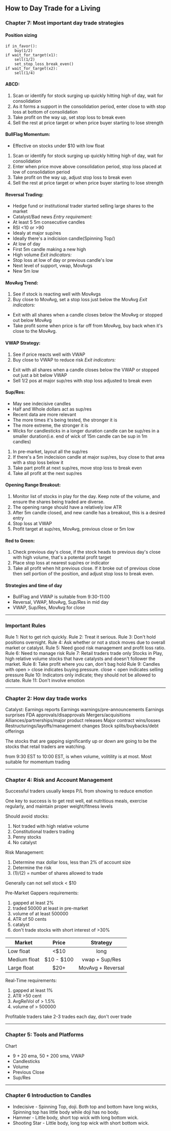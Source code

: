

How to Day Trade for a Living
---
### Chapter 7: Most important day trade strategies

#### Position sizing
```buy_set_stop_loss(1/2)
if in_favor():
	buy(1/2)
if wait_for_target(x1):
	sell(1/2)
	set_stop_loss_break_even()
if wait_for_target(x2):
	sell(1/4)
```

#### ABCD:
1. Scan or identify for stock surging up quickly hitting high of day, wait for consolidation
2. As it forms a support in the consolidation period, enter close to with stop loss at bottom of consolidation
3. Take profit on the way up, set stop loss to break even
4. Sell the rest at price target or when price buyer starting to lose strength

#### BullFlag Momentum:
- Effective on stocks under $10 with low float
1. Scan or identify for stock surging up quickly hitting high of day, wait for consolidation
2. Enter when price move above consolidation period, stop loss placed at low of consolidation period
3. Take profit on the way up, adjust stop loss to break even
4. Sell the rest at price target or when price buyer starting to lose strength

#### Reversal Trading:
- Hedge fund or institutional trader started selling large shares to the market
- Catalyst/Bad news
*Entry requirement:*
- At least 5 5m consecutive candles
- RSI <10 or >90
- Idealy at major sup/res
- Ideally there's a indicision candle(Spinning Top/)
- At low of day
- First 5m candle making a new high
- High volume
*Exit indicators:*
- Stop loss at low of day or previous candle's low
- Next level of support, vwap, MovAvgs
- New 5m low

#### MovAvg Trend:
1. See if stock is reacting well with MovAvgs
2. Buy close to MovAvg, set a stop loss just below the MovAvg
*Exit indicators:*
- Exit with all shares when a candle closes below the MovAvg or stopped out below MovAvg
- Take profit some when price is far off from MovAvg, buy back when it's close to the MovAvg.

#### VWAP Strategy:
1. See if price reacts well with VWAP 
2. Buy close to VWAP to reduce risk
*Exit indicators:*
- Exit with all shares when a candle closes below the VWAP or stopped out just a bit below VWAP
- Sell 1/2 pos at major sup/res with stop loss adjusted to break even


#### Sup/Res:
- May see indecisive candles
- Half and Whole dollars act as sup/res
- Recent data are more relevant
- The more times it's being tested, the stronger it is
- The more extreme, the stronger it is
- Wicks for candlesticks in a longer duration candle can be sup/res in a smaller duration(i.e. end of wick of 15m candle can be sup in 1m candles)
1. In pre-market, layout all the sup/res
2. If there's a 5m indecision candle at major sup/res, buy close to that area with a stop loss below it
3. Take part profit at next sup/res, move stop loss to break even
4. Take all profit at the next sup/res

#### Opening Range Breakout:
1. Monitor list of stocks in play for the day. Keep note of the volume, and ensure the shares being traded are diverse.
2. The opening range should have a relatively low ATR
3. After 5m candle closed, and new candle has a breakout, this is a desired entry
4. Stop loss at VWAP
5. Profit target at sup/res, MovAvg, previous close or 5m low

#### Red to Green:
1. Check previous day's close, if the stock heads to previous day's close with high volume, that's a potental profit target
2. Place stop loss at nearest sup/res or indicator
3. Take all profit when hit previous close. If it broke out of previous close then sell portion of the position, and adjust stop loss to break even.

#### Strategies and time of day
- BullFlag and VWAP is suitable from 9:30-11:00
- Reversal, VWAP, MovAvg, Sup/Res in mid day
- VWAP, Sup/Res, MovAvg for close

---

### Important Rules
Rule 1: Not to get rich quickly.
Rule 2: Treat it serious.
Rule 3: Don't hold positions overnight.
Rule 4: Ask whether or not a stock moves due to overall market or catalyst.
Rule 5: Need good risk management and profit loss ratio.
Rule 6: Need to manage risk
Rule 7: Retail traders trade only Stocks in Play, high relative volume stocks that have catalysts and doesn't follower the market.
Rule 8: Take profit where you can, don't bag hold
Rule 9: Candles with open > close indicates buying pressure. close < open indicates selling pressure
Rule 10: Indicators only indicate; they should not be allowed to dictate.
Rule 11: Don't involve emotion

---

### Chapter 2: How day trade works
Catalyst:
Earnings reports
Earnings warnings/pre-announcements
Earnings surprises FDA approvals/disapprovals
Mergers/acquisitions Alliances/partnerships/major product releases
Major contract wins/losses
Restructurings/layoffs/management changes
Stock splits/buybacks/debt offerings 

The stocks that are gapping significantly up or down are going to be the stocks that retail traders are watching. 

from 9:30 EST to 10:00 EST, is when volume, volitility is at most. Most suitable for momentum trading

---

### Chapter 4: Risk and Account Management
Successful traders usually keeps P/L from showing to reduce emotion

One key to success is to get rest well, eat nutritious meals, exercise regularly, and maintain proper weight/fitness levels

Should avoid stocks:
1. Not traded with high relative volume
2. Constitutional traders trading
3. Penny stocks
4. No catalyst

Risk Management:
1. Determine max dollar loss, less than 2% of account size
2. Determine the risk
3. (1)/(2) = number of shares allowed to trade

Generally can not sell stock < $10

Pre-Market Gappers requirements:
1. gapped at least 2%
2. traded 50000 at least in pre-market
3. volume of at least 500000
4. ATR of 50 cents
5. catalyst
6. don't trade stocks with short interest of >30%

| Market | Price | Strategy |
|-|:-:|:-:|
| Low float | <$10 | long
| Medium float | $10 - $100 | vwap + Sup/Res
| Large float | $20+ | MovAvg + Reversal

Real-Time requirements:
1. gapped at least 1%
2. ATR >50 cent
3. AvgRelVol of > 1.5%
4. volume of > 500000

Profitable traders take 2-3 trades each day, don't over trade

---

### Chapter 5: Tools and Platforms
Chart
- 9 + 20 ema, 50 + 200 sma, VWAP
- Candlesticks
- Volume
- Previous Close
- Sup/Res

---

### Chapter 6 Introduction to Candles
- Indecisive - Spinning Top, doji. Both top and bottom have long wicks, Spinning top has little body while doji has no body.
- Hammer - Little body, short top wick with long bottom wick.
- Shooting Star - Little body, long top wick with short bottom wick.


